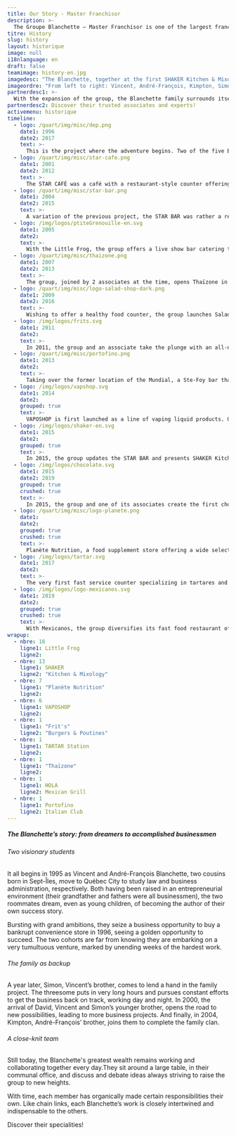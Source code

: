 ```yaml
---
title: Our Story - Master Franchisor
description: >-
  The Groupe Blanchette – Master Franchisor is one of the largest franchise broker groups in Québec, offering truly innovative restaurant and entertainment concepts.
titre: History
slug: history
layout: historique
image: null
i18nlanguage: en
draft: false
teamimage: history-en.jpg
imagedesc: "The Blanchette, together at the first SHAKER Kitchen & Mixology restaurant: a project signaling the beginning of a new era. It's in their office adjacent to the restaurant that they meet each day and collaborate to further their common projects."
imageordre: "From left to right: Vincent, André-François, Kimpton, Simon and David"
partnerdesc1: >-
  With the expansion of the group, the Blanchette family surrounds itself with the best to ensure they reach their goals.
partnerdesc2: Discover their trusted associates and experts! 
activemenu: historique
timeline:
  - logo: /quart/img/misc/dep.png
    date1: 1996
    date2: 2017
    text: >-
      This is the project where the adventure begins. Two of the five Blanchette men buy a bankrupt convenience store and are eventually joined by two other members of the family. In 2017, the group decides to sell the business to focus on its other banners.
  - logo: /quart/img/misc/star-cafe.png
    date1: 2001
    date2: 2012
    text: >-
      The STAR CAFÉ was a café with a restaurant-style counter offering a fast food type menu. In 2012, the group decides to sell the business to concentrate their efforts on other major projects. 
  - logo: /quart/img/misc/star-bar.png
    date1: 2004
    date2: 2015
    text: >-
      A variation of the previous project, the STAR BAR was rather a restaurant-bar experience. Several years later, the group adds the STAR CLUB offering a dance floor leading to upbeat evenings of all kinds. In 2015, the STAR BAR makes way for a new forward-thinking concept.
  - logo: /img/logos/ptiteGrenouille-en.svg
    date1: 2005
    date2:
    text: >-
      With the Little Frog, the group offers a live show bar catering to a larger audience. Party fans still go to their 16 locations to sing old hits out loud. 
  - logo: /quart/img/misc/thaizone.png
    date1: 2007
    date2: 2013
    text: >-
      The group, joined by 2 associates at the time, opens Thaïzone in 2007, one of the largest Thai fast food chains. In 2013, a restaurant giant owning its closest competitor approaches them to acquire the chain, fearing the competition. The group accepts the appealing offer, but remains owner of the first location still operating today at the La Pyramide mall, in Ste-Foy.   
  - logo: /quart/img/misc/logo-salad-shop-dark.png
    date1: 2009
    date2: 2016
    text: >-
      Wishing to offer a healthy food counter, the group launches SaladShop in 2009. The banner is sold in 2016 to give the group the opportunity to concentrate their efforts on other projects. 
  - logo: /img/logos/frits.svg
    date1: 2011
    date2:
    text: >-
      In 2011, the group and an associate take the plunge with an all-new adventure, Frit’s Burgers & Poutines. Their first restaurant in Ste-Foy’s La Pyramide mall then leads to a second restaurant in Beauport in 2017, others will follow in the coming years.  
  - logo: /quart/img/misc/portofino.png
    date1: 2013
    date2:
    text: >-
      Taking over the former location of the Mundial, a Ste-Foy bar that closed down, Portofino Italian Club opens its doors in 2013. An evolution of the original Portofino concept in Old Québec, the Ste-Foy location offers a cozy atmosphere, glamorous décor and delicious Italian inspiration cuisine.   
  - logo: /img/logos/vapshop.svg
    date1: 2014
    date2:
    grouped: true
    text: >-
      VAPOSHOP is first launched as a line of vaping liquid products. Quickly, the banner completes its offer with the opening of 3 locations.
  - logo: /img/logos/shaker-en.svg
    date1: 2015
    date2:
    grouped: true
    text: >-
      In 2015, the group updates the STAR BAR and presents SHAKER Kitchen & Mixology, offering tartares, cocktails and gourmet burgers, along with a number of promotions. Quickly expanding thanks to its immediate success, the banner with now 11 locations, is the only restaurant with these specialties.  
  - logo: /img/logos/chocolate.svg
    date1: 2015
    date2: 2019
    grouped: true
    crushed: true
    text: >-
      In 2015, the group and one of its associates create the first chocolat and ice cream bar that will be known as Chocolato. Led by the desire to imitate prestigious Italian chocolate factories, the concept spreads like wildfire with the establishment of 22 branches throughout the years. In 2019, Foodtastic acquires the brand and it’s with great pride that the group transfers the concept to watch It grow, not only outside of the province, but also in the United States. Despite this, the group retains ownership of the Sainte-Foy (Versant Nord) branch and the express kiosk located in the Pyramide, in Sainte-Foy and remains co-owner of the Gatineau (Promenades Gatineau) branch.      
  - logo: /quart/img/misc/logo-planete.png
    date1: 
    date2:
    grouped: true
    crushed: true
    text: >-
      Planète Nutrition, a food supplement store offering a wide selection of complementary products, is launched by the group and an associate in 2015. Now boasting 7 locations and a transactional Web site, Planète Nutrition is already positioning itself as one the main players in its field.  
  - logo: /img/logos/tartar.svg
    date1: 2017
    date2:
    text: >-
      The very first fast service counter specializing in tartares and poke bowls opens at La Pyramide mall in Ste-Foy. Garnering an immediate following of fans of healthy and tasty cuisine, TARTAR Station plans to open two new locations in the coming months.
  - logo: /img/logos/logo-mexicanos.svg
    date1: 2019
    date2:
    grouped: true
    crushed: true
    text: >-
      With Mexicanos, the group diversifies its fast food restaurant offer with fresh, made to order cuisine. Located in Ste-Foy’s La Pyramide mall, Mexicanos attracts Mexican food lovers and fans of health food alike. 
wrapup:
  - nbre: 18
    ligne1: Little Frog 
    ligne2: 
  - nbre: 13
    ligne1: SHAKER
    ligne2: "Kitchen & Mixology"
  - nbre: 7
    ligne1: "Planète Nutrition"
    ligne2: 
  - nbre: 6
    ligne1: VAPOSHOP
    ligne2:
  - nbre: 1
    ligne1: "Frit's"
    ligne2: "Burgers & Poutines"
  - nbre: 1
    ligne1: TARTAR Station
    ligne2:
  - nbre: 1
    ligne1: "Thaïzone"
    ligne2:
  - nbre: 1
    ligne1: HOLA
    ligne2: Mexican Grill
  - nbre: 1
    ligne1: Portofino
    ligne2: Italian Club
---
```


##### The Blanchette’s story: from dreamers to accomplished businessmen 

###### Two visionary students

It all begins in 1995 as Vincent and André-François Blanchette, two cousins born in Sept-Îles, move to Québec City to study law and business administration, respectively. Both having been raised in an entrepreneurial environment (their grandfather and fathers were all businessmen), the two roommates dream, even as young children, of becoming the author of their own success story.

Bursting with grand ambitions, they seize a business opportunity to buy a bankrupt convenience store in 1996, seeing a golden opportunity to succeed. The two cohorts are far from knowing they are embarking on a very tumultuous venture, marked by unending weeks of the hardest work.

###### The family as backup 

A year later, Simon, Vincent’s brother, comes to lend a hand in the family project. The threesome puts in very long hours and pursues constant efforts to get the business back on track, working day and night. In 2000, the arrival of David, Vincent and Simon’s younger brother, opens the road to new possibilities, leading to more business projects. And finally, in 2004, Kimpton, André-François’ brother, joins them to complete the family clan.

###### A close-knit team 

Still today, the Blanchette's greatest wealth remains working and collaborating together every day.They sit around a large table, in their communal office, and discuss and debate ideas always striving to raise the group to new heights. 

With time, each member has organically made certain responsibilities their own. Like chain links, each Blanchette’s work is closely intertwined and indispensable to the others. 

Discover their specialities!